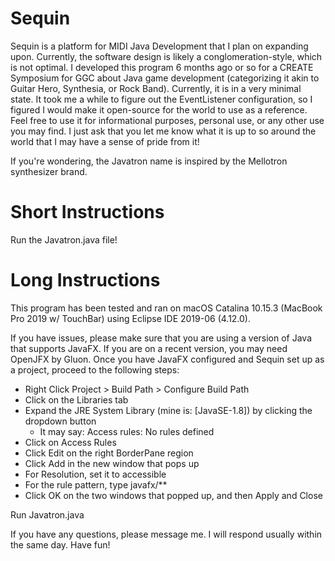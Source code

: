 # Sequin

Sequin is a platform for MIDI Java Development that I plan on expanding upon.  Currently, the software design is likely a conglomeration-style, which is not optimal.  I developed this program 6 months ago or so for a CREATE Symposium for GGC about Java game development (categorizing it akin to Guitar Hero, Synthesia, or Rock Band).  Currently, it is in a very minimal state.  It took me a while to figure out the EventListener configuration, so I figured I would make it open-source for the world to use as a reference.  Feel free to use it for informational purposes, personal use, or any other use you may find.  I just ask that you let me know what it is up to so around the world that I may have a sense of pride from it!

If you're wondering, the Javatron name is inspired by the Mellotron synthesizer brand.

# Short Instructions

Run the Javatron.java file!

# Long Instructions

This program has been tested and ran on macOS Catalina 10.15.3 (MacBook Pro 2019 w/ TouchBar) using Eclipse IDE 2019-06 (4.12.0).

If you have issues, please make sure that you are using a version of Java that supports JavaFX.  If you are on a recent version, you may need OpenJFX by Gluon.  Once you have JavaFX configured and Sequin set up as a project, proceed to the following steps:

- Right Click Project > Build Path > Configure Build Path
- Click on the Libraries tab
- Expand the JRE System Library (mine is: [JavaSE-1.8]) by clicking the dropdown button
  - It may say: Access rules: No rules defined
- Click on Access Rules
- Click Edit on the right BorderPane region
- Click Add in the new window that pops up
- For Resolution, set it to accessible
- For the rule pattern, type javafx/**
- Click OK on the two windows that popped up, and then Apply and Close

Run Javatron.java

If you have any questions, please message me.  I will respond usually within the same day.  Have fun!
